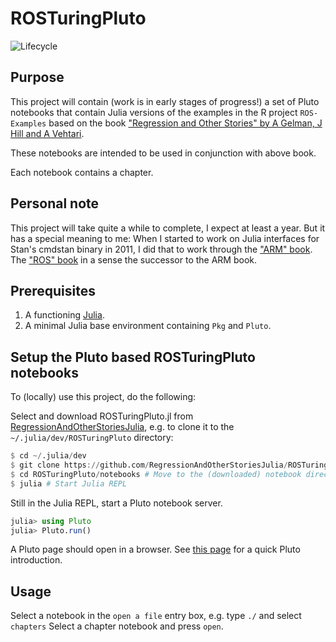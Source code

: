 # ROSTuringPluto

![Lifecycle](https://img.shields.io/badge/lifecycle-experimental-orange.svg)<!--
![Lifecycle](https://img.shields.io/badge/lifecycle-maturing-blue.svg)
![Lifecycle](https://img.shields.io/badge/lifecycle-stable-green.svg)
![Lifecycle](https://img.shields.io/badge/lifecycle-retired-orange.svg)
![Lifecycle](https://img.shields.io/badge/lifecycle-archived-red.svg)
![Lifecycle](https://img.shields.io/badge/lifecycle-dormant-blue.svg) -->

## Purpose

This project will contain (work is in early stages of progress!) a set of Pluto notebooks that contain Julia versions of the examples in the R project `ROS-Examples` based on the book ["Regression and Other Stories" by A Gelman, J Hill and A Vehtari](https://www.cambridge.org/highereducation/books/regression-and-other-stories/DD20DD6C9057118581076E54E40C372C#overview).

These notebooks are intended to be used in conjunction with above book.

Each notebook contains a chapter.

## Personal note

This project will take quite a while to complete, I expect at least a year. But it has a special meaning to me: When I started to work on Julia interfaces for Stan's cmdstan binary in 2011, I did that to work through the ["ARM" book](http://www.stat.columbia.edu/~gelman/arm/). The ["ROS" book](https://www.cambridge.org/highereducation/books/regression-and-other-stories/DD20DD6C9057118581076E54E40C372C#overview) in a sense the successor to the ARM book.

## Prerequisites

1. A functioning [Julia](https://julialang.org/downloads/).
2. A minimal Julia base environment containing `Pkg` and `Pluto`.

## Setup the Pluto based ROSTuringPluto notebooks

To (locally) use this project, do the following:

Select and download ROSTuringPluto.jl from [RegressionAndOtherStoriesJulia](https://github.com/RegressionAndOtherStoriesJulia/), e.g. to clone it to the `~/.julia/dev/ROSTuringPluto` directory:

```Julia
$ cd ~/.julia/dev
$ git clone https://github.com/RegressionAndOtherStoriesJulia/ROSTuringPluto.jl ROSTuringPluto
$ cd ROSTuringPluto/notebooks # Move to the (downloaded) notebook directory
$ julia # Start Julia REPL
```

Still in the Julia REPL, start a Pluto notebook server.
```Julia
julia> using Pluto
julia> Pluto.run()
```

A Pluto page should open in a browser. See [this page](https://www.juliafordatascience.com/first-steps-5-pluto/) for a quick Pluto introduction.

## Usage

Select a notebook in the `open a file` entry box, e.g. type `./` and select `chapters` Select a chapter notebook and press `open`.
